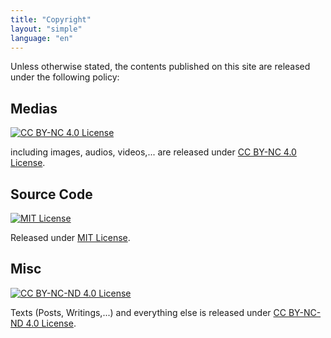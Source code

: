 ```yaml
---
title: "Copyright"
layout: "simple"
language: "en"
---
```


Unless otherwise stated, the contents published on this site are released under the following policy:

## Medias

<a href="https://creativecommons.org/licenses/by-nc/4.0/deed.zh_TW" target="_blank" rel="noreferrer" class="inline-block">
    <img src="https://licensebuttons.net/l/by-nc/4.0/88x31.png" alt="CC BY-NC 4.0 License" class="my-0">
</a>

including images, audios, videos,... are released under [CC BY-NC 4.0 License](https://creativecommons.org/licenses/by-nc/4.0/).

## Source Code

<a href="https://opensource.org/licenses/MIT" target="_blank" rel="noreferrer" class="inline-block">
    <img src="https://img.shields.io/badge/license-MIT-black" alt="MIT License" class="my-0">
</a>

Released under [MIT License](https://opensource.org/licenses/MIT).

## Misc

<a href="https://creativecommons.org/licenses/by-nc-nd/4.0/deed.zh_TW" target="_blank" rel="noreferrer" class="inline-block">
    <img src="https://licensebuttons.net/l/by-nc-nd/4.0/88x31.png" alt="CC BY-NC-ND 4.0 License" class="my-0">
</a>

Texts (Posts, Writings,...) and everything else is released under [CC BY-NC-ND 4.0 License](https://creativecommons.org/licenses/by-nc-nd/4.0/).
